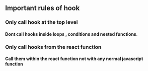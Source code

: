 ## Important rules of hook 
### Only call hook at the top level
#### Dont call hooks inside loops , conditions and nested functions.

### Only call hooks from the react function
#### Call them within the react function not with any normal javascript function
